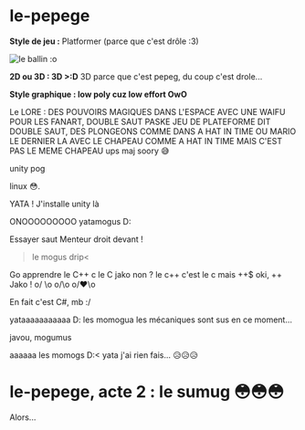 # le-pepege

**Style de jeu :** 
Platformer (parce que c'est drôle :3)

![le ballin :o](https://cdn.discordapp.com/attachments/694668776297201757/917829884619923456/giphy.gif)

**2D ou 3D : 3D >:D**
3D parce que c'est pepeg, du coup c'est drole...

**Style graphique : low poly cuz low effort OwO**
    
Le LORE :
DES POUVOIRS MAGIQUES DANS L'ESPACE AVEC UNE WAIFU POUR LES FANART, DOUBLE SAUT PASKE JEU DE PLATEFORME DIT DOUBLE SAUT, DES PLONGEONS COMME DANS A HAT IN TIME OU MARIO LE DERNIER LA AVEC LE CHAPEAU COMME A HAT IN TIME MAIS C'EST PAS LE MEME CHAPEAU
ups maj soory 😅

unity pog

linux 😳.

YATA ! J'installe unity là

ONOOOOOOOOO yatamogus D:

Essayer saut
Menteur droit devant !

>le mogus drip< 

Go apprendre le C++
c le C jako non ?
le c++ c'est le c mais ++$
oki, ++ Jako !
o/
\o
o/\o
o/❤️\o

En fait c'est C#, mb :/

yataaaaaaaaaaa D: les momogua les mécaniques sont sus en ce moment...

javou, mogumus

aaaaaa les momogs D:<
yata j'ai rien fais... 😥😥😥

# le-pepege, acte 2 : le sumug 😳😳😳

Alors...